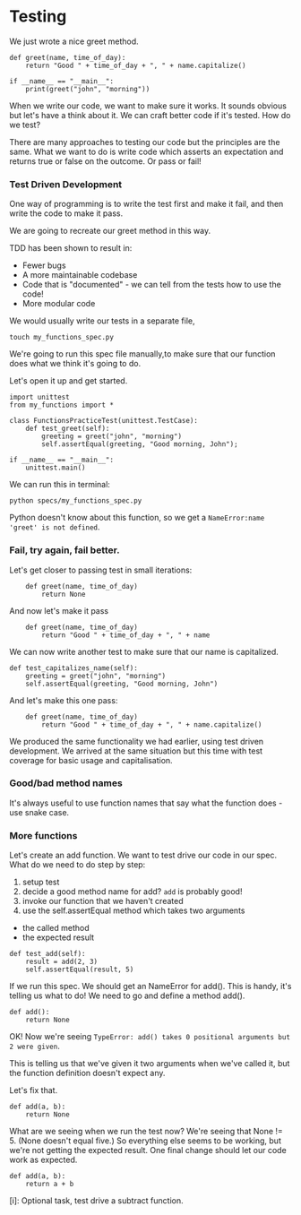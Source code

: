 # Testing

We just wrote a nice greet method.

```
def greet(name, time_of_day):
    return "Good " + time_of_day + ", " + name.capitalize()

if __name__ == "__main__":
    print(greet("john", "morning"))
```

When we write our code, we want to make sure it works. It sounds obvious but let's have a think about it. We can craft better code if it's tested. How do we test?

There are many approaches to testing our code but the principles are the same. What we want to do is write code which asserts an expectation and returns true or false on the outcome. Or pass or fail!

### Test Driven Development

One way of programming is to write the test first and make it fail, and then write the code to make it pass.  

We are going to recreate our greet method in this way.

TDD has been shown to result in:
- Fewer bugs
- A more maintainable codebase
- Code that is "documented" - we can tell from the tests how to use the code!
- More modular code

We would  usually write our tests in a separate file, 

```
touch my_functions_spec.py
```

We're going to run this spec file manually,to make sure that our function does what we think it's going to do.

Let's open it up and get started.

```
import unittest
from my_functions import *

class FunctionsPracticeTest(unittest.TestCase):
    def test_greet(self):
        greeting = greet("john", "morning")
        self.assertEqual(greeting, "Good morning, John");

if __name__ == "__main__":
    unittest.main()
```

We can run this in terminal:

```
python specs/my_functions_spec.py
```

Python doesn't know about this function, so we get a `NameError:name 'greet' is not defined`.

### Fail, try again, fail better.

Let's get closer to passing test in small iterations:

```
    def greet(name, time_of_day)
        return None
```

And now let's make it pass

```
    def greet(name, time_of_day)
        return "Good " + time_of_day + ", " + name
```

We can now write another test to make sure that our name is capitalized.

```
def test_capitalizes_name(self):
    greeting = greet("john", "morning")
    self.assertEqual(greeting, "Good morning, John")
```

And let's make this one pass:

```
    def greet(name, time_of_day)
        return "Good " + time_of_day + ", " + name.capitalize()
```

We produced the same functionality we had earlier, using test driven development.  We arrived at the same situation but this time with test coverage for basic usage and capitalisation.

### Good/bad method names

It's always useful to use function names that say what the function does - use snake case.


### More functions

Let's create an add function. We want to test drive our code in our spec. What do we need to do step by step:

1. setup test
2. decide a good method name for add? `add` is probably good!
3. invoke our function that we haven't created
4. use the self.assertEqual method which takes two arguments
  - the called method
  - the expected result

```
def test_add(self):
    result = add(2, 3)
    self.assertEqual(result, 5)
```

If we run this spec. We should get an NameError for add(). This is handy, it's telling us what to do! We need to go and define a method add().

```
def add():
    return None
```

OK! Now we're seeing `TypeError: add() takes 0 positional arguments but 2 were given`. 

This is telling us that we've given it two arguments when we've called it, but the function definition doesn't expect any.

Let's fix that.

```
def add(a, b):
    return None
```

What are we seeing when we run the test now? We're seeing that None != 5. (None doesn't equal five.) So everything else seems to be working, but we're not getting the expected result. One final change should let our code work as expected.

```
def add(a, b):
    return a + b
```

[i]: Optional task, test drive a subtract function.